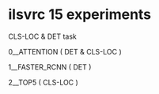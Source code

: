# ilsvrc 15 experiments

CLS-LOC & DET task

0__ATTENTION ( DET & CLS-LOC )

1__FASTER_RCNN ( DET )

2__TOP5 ( CLS-LOC )

